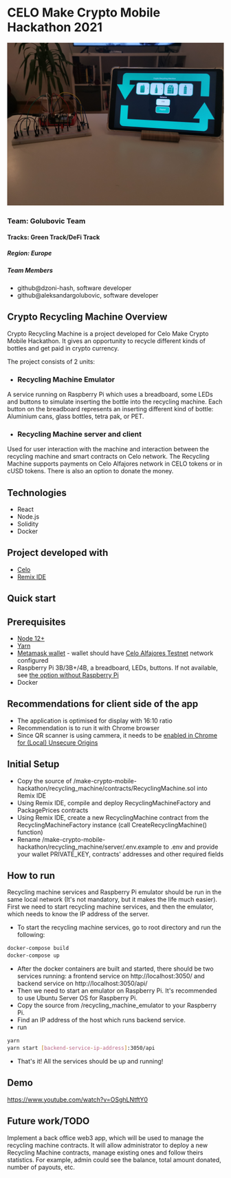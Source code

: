 # CELO Make Crypto Mobile Hackathon 2021

<div align="center">
    <img src = "IMG_20211127_182429.jpg" width = "800px"/>
</div>

### Team: Golubovic Team
#### Tracks: Green Track/DeFi Track

##### Region: Europe

##### Team Members
- github@dzoni-hash, software developer
- github@aleksandargolubovic, software developer

## Crypto Recycling Machine Overview
Crypto Recycling Machine is a project developed for Celo Make Crypto Mobile Hackathon. It gives an opportunity to recycle different kinds of bottles and get paid in crypto currency.

The project consists of 2 units:
* ### Recycling Machine Emulator

A service running on Raspberry Pi which uses a breadboard, some LEDs and buttons to simulate inserting the bottle into the recycling machine. Each button on the breadboard represents an inserting different kind of bottle: Aluminium cans, glass bottles, tetra pak, or PET.

* ### Recycling Machine server and client

Used for user interaction with the machine and interaction between the recycling machine and smart contracts on Celo network. The Recycling Machine supports payments on Celo Alfajores network in CELO tokens or in cUSD tokens. There is also an option to donate the money.

## Technologies
* React
* Node.js
* Solidity
* Docker

## Project developed with
* [Celo](https://docs.celo.org/developer-guide/overview)
* [Remix IDE](https://remix.ethereum.org/)


## Quick start

## Prerequisites
* [Node 12+](https://nodejs.org/en/download/)
* [Yarn](https://classic.yarnpkg.com/en/docs/install/)
* [Metamask wallet](https://chrome.google.com/webstore/detail/metamask/nkbihfbeogaeaoehlefnkodbefgpgknn) - wallet should have [Celo Alfajores Testnet](https://docs.celo.org/developer-resources/testnet-wallet) network configured
* Raspberry Pi 3B/3B+/4B, a breadboard, LEDs, buttons. If not available, see [the option without Raspberry Pi](https://github.com/aleksandargolubovic/make-crypto-mobile-hackathon/blob/CryptoRecyclingMachine/recycling_machine/recycling_machine_emulator/README.md#option-without-a-raspberry-pi)
* Docker

## Recommendations for client side of the app

- The application is optimised for display with 16:10 ratio
- Recommendation is to run it with Chrome browser
- Since QR scanner is using cammera, it needs to be [enabled in Chrome for (Local) Unsecure Origins](https://medium.com/@Carmichaelize/enabling-the-microphone-camera-in-chrome-for-local-unsecure-origins-9c90c3149339)

## Initial Setup

- Copy the source of /make-crypto-mobile-hackathon/recycling_machine/contracts/RecyclingMachine.sol into Remix IDE
- Using Remix IDE, compile and deploy RecyclingMachineFactory and PackagePrices contracts
- Using Remix IDE, create a new RecyclingMachine contract from the RecyclingMachineFactory instance (call CreateRecyclingMachine() function)
- Rename /make-crypto-mobile-hackathon/recycling_machine/server/.env.example to .env and provide your wallet PRIVATE_KEY, contracts' addresses and other required fields


## How to run

Recycling machine services and Raspberry Pi emulator should be run in the same local network (It's not mandatory, but it makes the life much easier).
First we need to start recycling machine services, and then the emulator, which needs to know the IP address of the server.

- To start the recycling machine services, go to root directory and run the following:
```bash
docker-compose build
docker-compose up
```
- After the docker containers are built and started, there should be two services running: a frontend service on http://localhost:3050/ and backend service on http://localhost:3050/api/
- Then we need to start an emulator on Raspberry Pi. It's recommended to use Ubuntu Server OS for Raspberry Pi.
- Copy the source from /recycling_machine_emulator to your Raspberry Pi.
- Find an IP address of the host which runs backend service.
- run
```bash
yarn
yarn start [backend-service-ip-address]:3050/api
```
- That's it! All the services should be up and running!

## Demo
https://www.youtube.com/watch?v=OSghLNtftY0

## Future work/TODO
Implement a back office web3 app, which will be used to manage the recycling machine contracts. It will allow administrator to deploy a new Recycling Machine contracts, manage existing ones and follow theirs statistics. For example, admin could see the balance, total amount donated, number of payouts, etc.
